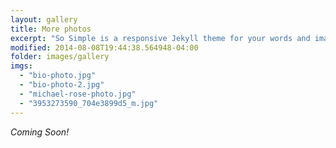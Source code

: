 ```yaml
---
layout: gallery
title: More photos
excerpt: "So Simple is a responsive Jekyll theme for your words and images."
modified: 2014-08-08T19:44:38.564948-04:00
folder: images/gallery
imgs: 
  - "bio-photo.jpg"
  - "bio-photo-2.jpg"
  - "michael-rose-photo.jpg"
  - "3953273590_704e3899d5_m.jpg"
---
```


*Coming Soon!*